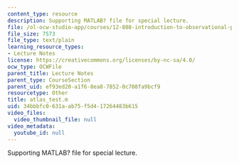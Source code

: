 ```yaml
---
content_type: resource
description: Supporting MATLAB? file for special lecture.
file: /ol-ocw-studio-app/courses/12-808-introduction-to-observational-physical-oceanography-fall-2004/34bbbfc0631aab75f5d417264483b615_atlas_test.m
file_size: 7573
file_type: text/plain
learning_resource_types:
- Lecture Notes
license: https://creativecommons.org/licenses/by-nc-sa/4.0/
ocw_type: OCWFile
parent_title: Lecture Notes
parent_type: CourseSection
parent_uid: ef93ed20-a1f6-8ea8-7852-0c708fa9bcf9
resourcetype: Other
title: atlas_test.m
uid: 34bbbfc0-631a-ab75-f5d4-17264483b615
video_files:
  video_thumbnail_file: null
video_metadata:
  youtube_id: null
---
```

Supporting MATLAB? file for special lecture.